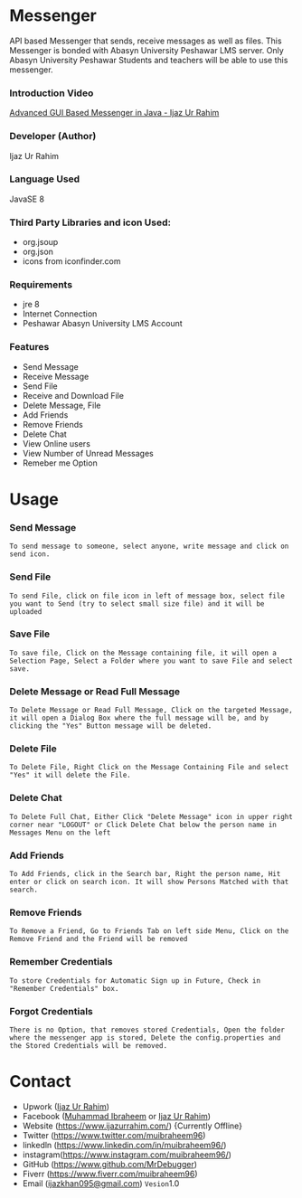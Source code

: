 # Messenger
 API based Messenger that sends, receive messages as well as files. This Messenger is bonded with Abasyn University Peshawar LMS server. Only Abasyn University Peshawar Students and teachers will be able to use this messenger.
### Introduction Video
 <a href="https://www.youtube.com/watch?v=c6tlsEiihPk" target="_blank">Advanced GUI Based Messenger in Java - Ijaz Ur Rahim</a>
### Developer (Author)
 Ijaz Ur Rahim
### Language Used
 JavaSE 8
### Third Party Libraries and icon Used:
- org.jsoup
- org.json
- icons from iconfinder.com
### Requirements
- jre 8
- Internet Connection
- Peshawar Abasyn University LMS Account
### Features
- Send Message
- Receive Message
- Send File
- Receive and Download File
- Delete Message, File
- Add Friends
- Remove Friends
- Delete Chat
- View Online users
- View Number of Unread Messages
- Remeber me Option
# Usage
 ### Send Message
    To send message to someone, select anyone, write message and click on send icon.
 ### Send File
    To send File, click on file icon in left of message box, select file you want to Send (try to select small size file) and it will be uploaded
 ### Save File
    To save file, Click on the Message containing file, it will open a Selection Page, Select a Folder where you want to save File and select save.
 ### Delete Message or Read Full Message
    To Delete Message or Read Full Message, Click on the targeted Message, it will open a Dialog Box where the full message will be, and by clicking the "Yes" Button message will be deleted.
 ### Delete File
    To Delete File, Right Click on the Message Containing File and select "Yes" it will delete the File.
 ### Delete Chat
    To Delete Full Chat, Either Click "Delete Message" icon in upper right corner near "LOGOUT" or Click Delete Chat below the person name in Messages Menu on the left
 ### Add Friends
    To Add Friends, click in the Search bar, Right the person name, Hit enter or click on search icon. It will show Persons Matched with that search.
 ### Remove Friends
    To Remove a Friend, Go to Friends Tab on left side Menu, Click on the Remove Friend and the Friend will be removed
 ### Remember Credentials
    To store Credentials for Automatic Sign up in Future, Check in "Remember Credentials" box.
 ### Forgot Credentials
    There is no Option, that removes stored Credentials, Open the folder where the messenger app is stored, Delete the config.properties and the Stored Credentials will be removed.
# Contact
- Upwork   (<a href="https://www.upwork.com/freelancers/~01c44a17a8ed828883" target="_blank">Ijaz Ur Rahim</a>)
- Facebook (<a href="https://www.facebook.com/muibraheem96" target="_blank">Muhammad Ibraheem</a> or <a href="https://www.facebook.com/MisterDebugger" target="_blank">Ijaz Ur Rahim</a>)
- Website  (<a href="https://www.ijazurrahim.com/" target="_blank">https://www.ijazurrahim.com/</a>) {Currently Offline}
- Twitter  (<a href="https://www.twitter.com/muibraheem96" target="_blank">https://www.twitter.com/muibraheem96</a>)
- linkedln (<a href="https://www.linkedin.com/in/muibraheem96/" target="_blank">https://www.linkedin.com/in/muibraheem96/</a>)
- instagram(<a href="https://www.instagram.com/muibraheem96/" target="_blank">https://www.instagram.com/muibraheem96/</a>)
- GitHub   (<a href="https://www.github.com/MrDebugger" target="_blank">https://www.github.com/MrDebugger</a>)
- Fiverr   (<a href="https://www.fiverr.com/muibraheem96" target="_blank">https://www.fiverr.com/muibraheem96</a>)
- Email    (<a href="mailto:ijazkhan095@gmail.com" target="_blank">ijazkhan095@gmail.com</a>)
```Vesion```1.0

